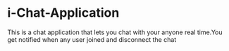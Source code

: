 # i-Chat-Application
This is a chat application that lets you chat with your anyone real time.You get notified when any user joined and disconnect the chat
